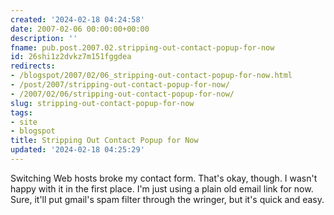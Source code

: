 ```yaml
---
created: '2024-02-18 04:24:58'
date: 2007-02-06 00:00:00+00:00
description: ''
fname: pub.post.2007.02.stripping-out-contact-popup-for-now
id: 26shi1z2dvkz7m151fggdea
redirects:
- /blogspot/2007/02/06_stripping-out-contact-popup-for-now.html
- /post/2007/stripping-out-contact-popup-for-now/
- /2007/02/06/stripping-out-contact-popup-for-now/
slug: stripping-out-contact-popup-for-now
tags:
- site
- blogspot
title: Stripping Out Contact Popup for Now
updated: '2024-02-18 04:25:29'
---
```


Switching Web hosts broke my contact form. That's okay, though. I wasn't happy with it in the first place. I'm just using a plain old email link for now. Sure, it'll put gmail's spam filter through the wringer, but it's quick and easy.